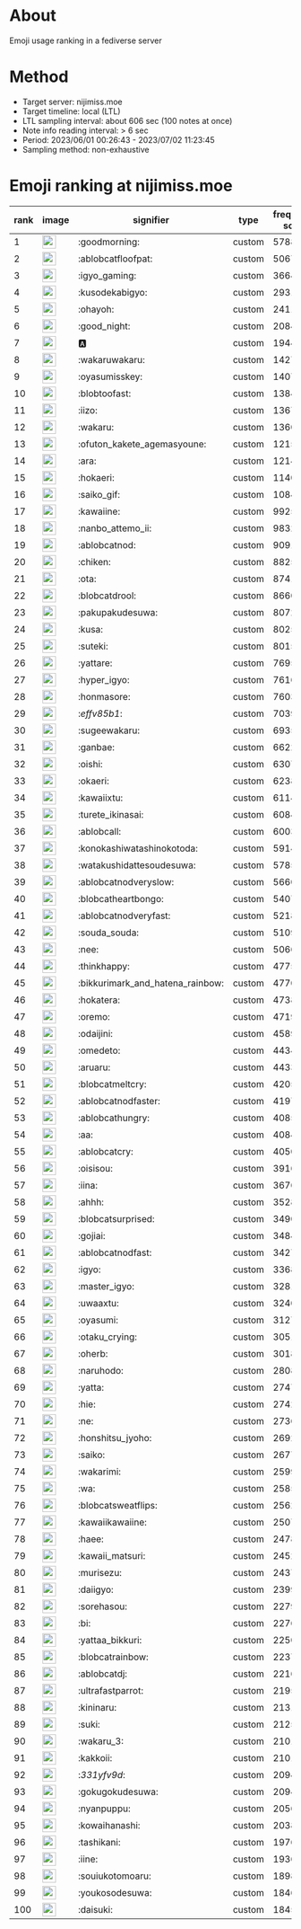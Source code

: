 # About
Emoji usage ranking in a fediverse server

# Method
- Target server: nijimiss.moe
- Target timeline: local (LTL)
- LTL sampling interval: about 606 sec (100 notes at once)
- Note info reading interval: > 6 sec
- Period: 2023/06/01 00:26:43 - 2023/07/02 11:23:45 
- Sampling method: non-exhaustive

# Emoji ranking at nijimiss.moe

|rank|image|signifier|type|frequency score|
|----|----|----|----|----|
|1|<img height="24" src="https://nijimiss.moe/emoji/goodmorning.webp">|:goodmorning:|custom|57880|
|2|<img height="24" src="https://nijimiss.moe/emoji/ablobcatfloofpat.webp">|:ablobcatfloofpat:|custom|50671|
|3|<img height="24" src="https://nijimiss.moe/emoji/igyo_gaming.webp">|:igyo_gaming:|custom|36643|
|4|<img height="24" src="https://nijimiss.moe/emoji/kusodekabigyo.webp">|:kusodekabigyo:|custom|29318|
|5|<img height="24" src="https://nijimiss.moe/emoji/ohayoh.webp">|:ohayoh:|custom|24115|
|6|<img height="24" src="https://nijimiss.moe/emoji/good_night.webp">|:good_night:|custom|20849|
|7|<img height="24" src="https://nijimiss.moe/emoji/a.webp">|:a:|custom|19440|
|8|<img height="24" src="https://nijimiss.moe/emoji/wakaruwakaru.webp">|:wakaruwakaru:|custom|14270|
|9|<img height="24" src="https://nijimiss.moe/emoji/oyasumisskey.webp">|:oyasumisskey:|custom|14071|
|10|<img height="24" src="https://nijimiss.moe/emoji/blobtoofast.webp">|:blobtoofast:|custom|13849|
|11|<img height="24" src="https://nijimiss.moe/emoji/iizo.webp">|:iizo:|custom|13670|
|12|<img height="24" src="https://nijimiss.moe/emoji/wakaru.webp">|:wakaru:|custom|13602|
|13|<img height="24" src="https://nijimiss.moe/emoji/ofuton_kakete_agemasyoune.webp">|:ofuton_kakete_agemasyoune:|custom|12157|
|14|<img height="24" src="https://nijimiss.moe/emoji/ara.webp">|:ara:|custom|12143|
|15|<img height="24" src="https://nijimiss.moe/emoji/hokaeri.webp">|:hokaeri:|custom|11402|
|16|<img height="24" src="https://nijimiss.moe/emoji/saiko_gif.webp">|:saiko_gif:|custom|10841|
|17|<img height="24" src="https://nijimiss.moe/emoji/kawaiine.webp">|:kawaiine:|custom|9925|
|18|<img height="24" src="https://nijimiss.moe/emoji/nanbo_attemo_ii.webp">|:nanbo_attemo_ii:|custom|9832|
|19|<img height="24" src="https://nijimiss.moe/emoji/ablobcatnod.webp">|:ablobcatnod:|custom|9091|
|20|<img height="24" src="https://nijimiss.moe/emoji/chiken.webp">|:chiken:|custom|8825|
|21|<img height="24" src="https://nijimiss.moe/emoji/ota.webp">|:ota:|custom|8741|
|22|<img height="24" src="https://nijimiss.moe/emoji/blobcatdrool.webp">|:blobcatdrool:|custom|8660|
|23|<img height="24" src="https://nijimiss.moe/emoji/pakupakudesuwa.webp">|:pakupakudesuwa:|custom|8072|
|24|<img height="24" src="https://nijimiss.moe/emoji/kusa.webp">|:kusa:|custom|8025|
|25|<img height="24" src="https://nijimiss.moe/emoji/suteki.webp">|:suteki:|custom|8015|
|26|<img height="24" src="https://nijimiss.moe/emoji/yattare.webp">|:yattare:|custom|7695|
|27|<img height="24" src="https://nijimiss.moe/emoji/hyper_igyo.webp">|:hyper_igyo:|custom|7616|
|28|<img height="24" src="https://nijimiss.moe/emoji/honmasore.webp">|:honmasore:|custom|7603|
|29|<img height="24" src="https://nijimiss.moe/emoji/_effv85b1_.webp">|:_effv85b1_:|custom|7039|
|30|<img height="24" src="https://nijimiss.moe/emoji/sugeewakaru.webp">|:sugeewakaru:|custom|6935|
|31|<img height="24" src="https://nijimiss.moe/emoji/ganbae.webp">|:ganbae:|custom|6622|
|32|<img height="24" src="https://nijimiss.moe/emoji/oishi.webp">|:oishi:|custom|6307|
|33|<img height="24" src="https://nijimiss.moe/emoji/okaeri.webp">|:okaeri:|custom|6238|
|34|<img height="24" src="https://nijimiss.moe/emoji/kawaiixtu.webp">|:kawaiixtu:|custom|6114|
|35|<img height="24" src="https://nijimiss.moe/emoji/turete_ikinasai.webp">|:turete_ikinasai:|custom|6084|
|36|<img height="24" src="https://nijimiss.moe/emoji/ablobcall.webp">|:ablobcall:|custom|6003|
|37|<img height="24" src="https://nijimiss.moe/emoji/konokashiwatashinokotoda.webp">|:konokashiwatashinokotoda:|custom|5914|
|38|<img height="24" src="https://nijimiss.moe/emoji/watakushidattesoudesuwa.webp">|:watakushidattesoudesuwa:|custom|5785|
|39|<img height="24" src="https://nijimiss.moe/emoji/ablobcatnodveryslow.webp">|:ablobcatnodveryslow:|custom|5660|
|40|<img height="24" src="https://nijimiss.moe/emoji/blobcatheartbongo.webp">|:blobcatheartbongo:|custom|5407|
|41|<img height="24" src="https://nijimiss.moe/emoji/ablobcatnodveryfast.webp">|:ablobcatnodveryfast:|custom|5218|
|42|<img height="24" src="https://nijimiss.moe/emoji/souda_souda.webp">|:souda_souda:|custom|5109|
|43|<img height="24" src="https://nijimiss.moe/emoji/nee.webp">|:nee:|custom|5066|
|44|<img height="24" src="https://nijimiss.moe/emoji/thinkhappy.webp">|:thinkhappy:|custom|4775|
|45|<img height="24" src="https://nijimiss.moe/emoji/bikkurimark_and_hatena_rainbow.webp">|:bikkurimark_and_hatena_rainbow:|custom|4770|
|46|<img height="24" src="https://nijimiss.moe/emoji/hokatera.webp">|:hokatera:|custom|4738|
|47|<img height="24" src="https://nijimiss.moe/emoji/oremo.webp">|:oremo:|custom|4719|
|48|<img height="24" src="https://nijimiss.moe/emoji/odaijini.webp">|:odaijini:|custom|4589|
|49|<img height="24" src="https://nijimiss.moe/emoji/omedeto.webp">|:omedeto:|custom|4434|
|50|<img height="24" src="https://nijimiss.moe/emoji/aruaru.webp">|:aruaru:|custom|4433|
|51|<img height="24" src="https://nijimiss.moe/emoji/blobcatmeltcry.webp">|:blobcatmeltcry:|custom|4205|
|52|<img height="24" src="https://nijimiss.moe/emoji/ablobcatnodfaster.webp">|:ablobcatnodfaster:|custom|4197|
|53|<img height="24" src="https://nijimiss.moe/emoji/ablobcathungry.webp">|:ablobcathungry:|custom|4085|
|54|<img height="24" src="https://nijimiss.moe/emoji/aa.webp">|:aa:|custom|4084|
|55|<img height="24" src="https://nijimiss.moe/emoji/ablobcatcry.webp">|:ablobcatcry:|custom|4050|
|56|<img height="24" src="https://nijimiss.moe/emoji/oisisou.webp">|:oisisou:|custom|3916|
|57|<img height="24" src="https://nijimiss.moe/emoji/iina.webp">|:iina:|custom|3676|
|58|<img height="24" src="https://nijimiss.moe/emoji/ahhh.webp">|:ahhh:|custom|3528|
|59|<img height="24" src="https://nijimiss.moe/emoji/blobcatsurprised.webp">|:blobcatsurprised:|custom|3490|
|60|<img height="24" src="https://nijimiss.moe/emoji/gojiai.webp">|:gojiai:|custom|3484|
|61|<img height="24" src="https://nijimiss.moe/emoji/ablobcatnodfast.webp">|:ablobcatnodfast:|custom|3427|
|62|<img height="24" src="https://nijimiss.moe/emoji/igyo.webp">|:igyo:|custom|3368|
|63|<img height="24" src="https://nijimiss.moe/emoji/master_igyo.webp">|:master_igyo:|custom|3281|
|64|<img height="24" src="https://nijimiss.moe/emoji/uwaaxtu.webp">|:uwaaxtu:|custom|3240|
|65|<img height="24" src="https://nijimiss.moe/emoji/oyasumi.webp">|:oyasumi:|custom|3127|
|66|<img height="24" src="https://nijimiss.moe/emoji/otaku_crying.webp">|:otaku_crying:|custom|3051|
|67|<img height="24" src="https://nijimiss.moe/emoji/oherb.webp">|:oherb:|custom|3018|
|68|<img height="24" src="https://nijimiss.moe/emoji/naruhodo.webp">|:naruhodo:|custom|2808|
|69|<img height="24" src="https://nijimiss.moe/emoji/yatta.webp">|:yatta:|custom|2747|
|70|<img height="24" src="https://nijimiss.moe/emoji/hie.webp">|:hie:|custom|2742|
|71|<img height="24" src="https://nijimiss.moe/emoji/ne.webp">|:ne:|custom|2736|
|72|<img height="24" src="https://nijimiss.moe/emoji/honshitsu_jyoho.webp">|:honshitsu_jyoho:|custom|2692|
|73|<img height="24" src="https://nijimiss.moe/emoji/saiko.webp">|:saiko:|custom|2677|
|74|<img height="24" src="https://nijimiss.moe/emoji/wakarimi.webp">|:wakarimi:|custom|2599|
|75|<img height="24" src="https://nijimiss.moe/emoji/wa.webp">|:wa:|custom|2585|
|76|<img height="24" src="https://nijimiss.moe/emoji/blobcatsweatflips.webp">|:blobcatsweatflips:|custom|2562|
|77|<img height="24" src="https://nijimiss.moe/emoji/kawaiikawaiine.webp">|:kawaiikawaiine:|custom|2507|
|78|<img height="24" src="https://nijimiss.moe/emoji/haee.webp">|:haee:|custom|2478|
|79|<img height="24" src="https://nijimiss.moe/emoji/kawaii_matsuri.webp">|:kawaii_matsuri:|custom|2452|
|80|<img height="24" src="https://nijimiss.moe/emoji/murisezu.webp">|:murisezu:|custom|2437|
|81|<img height="24" src="https://nijimiss.moe/emoji/daiigyo.webp">|:daiigyo:|custom|2399|
|82|<img height="24" src="https://nijimiss.moe/emoji/sorehasou.webp">|:sorehasou:|custom|2279|
|83|<img height="24" src="https://nijimiss.moe/emoji/bi.webp">|:bi:|custom|2276|
|84|<img height="24" src="https://nijimiss.moe/emoji/yattaa_bikkuri.webp">|:yattaa_bikkuri:|custom|2250|
|85|<img height="24" src="https://nijimiss.moe/emoji/blobcatrainbow.webp">|:blobcatrainbow:|custom|2237|
|86|<img height="24" src="https://nijimiss.moe/emoji/ablobcatdj.webp">|:ablobcatdj:|custom|2216|
|87|<img height="24" src="https://nijimiss.moe/emoji/ultrafastparrot.webp">|:ultrafastparrot:|custom|2195|
|88|<img height="24" src="https://nijimiss.moe/emoji/kininaru.webp">|:kininaru:|custom|2131|
|89|<img height="24" src="https://nijimiss.moe/emoji/suki.webp">|:suki:|custom|2125|
|90|<img height="24" src="https://nijimiss.moe/emoji/wakaru_3.webp">|:wakaru_3:|custom|2101|
|91|<img height="24" src="https://nijimiss.moe/emoji/kakkoii.webp">|:kakkoii:|custom|2101|
|92|<img height="24" src="https://nijimiss.moe/emoji/_331yfv9d_.webp">|:_331yfv9d_:|custom|2094|
|93|<img height="24" src="https://nijimiss.moe/emoji/gokugokudesuwa.webp">|:gokugokudesuwa:|custom|2094|
|94|<img height="24" src="https://nijimiss.moe/emoji/nyanpuppu.webp">|:nyanpuppu:|custom|2056|
|95|<img height="24" src="https://nijimiss.moe/emoji/kowaihanashi.webp">|:kowaihanashi:|custom|2038|
|96|<img height="24" src="https://nijimiss.moe/emoji/tashikani.webp">|:tashikani:|custom|1976|
|97|<img height="24" src="https://nijimiss.moe/emoji/iine.webp">|:iine:|custom|1936|
|98|<img height="24" src="https://nijimiss.moe/emoji/souiukotomoaru.webp">|:souiukotomoaru:|custom|1898|
|99|<img height="24" src="https://nijimiss.moe/emoji/youkosodesuwa.webp">|:youkosodesuwa:|custom|1846|
|100|<img height="24" src="https://nijimiss.moe/emoji/daisuki.webp">|:daisuki:|custom|1845|
